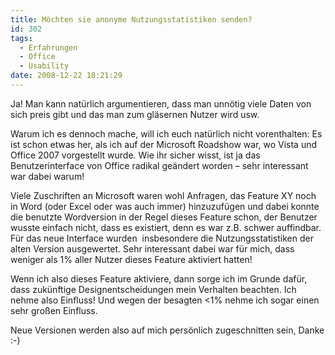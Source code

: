 ```yaml
---
title: Möchten sie anonyme Nutzungsstatistiken senden?
id: 302
tags:
  - Erfahrungen
  - Office
  - Usability
date: 2008-12-22 18:21:29
---
```


Ja! Man kann natürlich argumentieren, dass man unnötig viele Daten von sich preis gibt und das man zum gläsernen Nutzer wird usw.

Warum ich es dennoch mache, will ich euch natürlich nicht vorenthalten: Es ist schon etwas her, als ich auf der Microsoft Roadshow war, wo Vista und Office 2007 vorgestellt wurde. Wie ihr sicher wisst, ist ja das Benutzerinterface von Office radikal geändert worden – sehr interessant war dabei warum!

Viele Zuschriften an Microsoft waren wohl Anfragen, das Feature XY noch in Word (oder Excel oder was auch immer) hinzuzufügen und dabei konnte die benutzte Wordversion in der Regel dieses Feature schon, der Benutzer wusste einfach nicht, dass es existiert, denn es war z.B. schwer auffindbar. Für das neue Interface wurden&#160; insbesondere die Nutzungsstatistiken der alten Version ausgewertet. Sehr interessant dabei war für mich, dass weniger als 1% aller Nutzer dieses Feature aktiviert hatten!

Wenn ich also dieses Feature aktiviere, dann sorge ich im Grunde dafür, dass zukünftige Designentscheidungen mein Verhalten beachten. Ich nehme also Einfluss! Und wegen der besagten &lt;1% nehme ich sogar einen sehr großen Einfluss.

Neue Versionen werden also auf mich persönlich zugeschnitten sein, Danke :-)